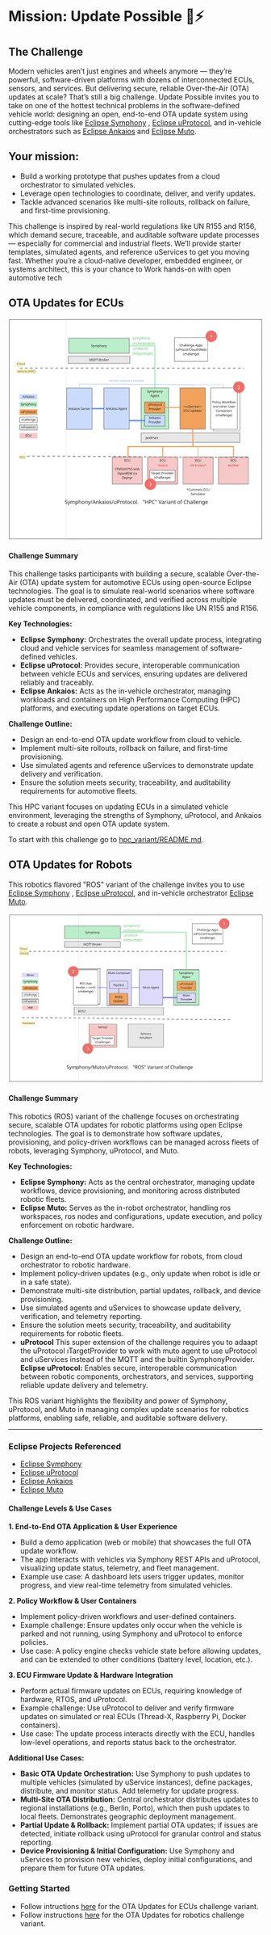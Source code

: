 # Mission: Update Possible 🚗⚡

## The Challenge
Modern vehicles aren’t just engines and wheels anymore — they’re powerful, software-driven platforms with dozens of interconnected ECUs, sensors, and services. But delivering secure, reliable Over-the-Air (OTA) updates at scale? That’s still a big challenge. Update Possible invites you to take on one of the hottest technical problems in the software-defined vehicle world: designing an open, end-to-end OTA update system using cutting-edge tools like [Eclipse Symphony](https://github.com/eclipse-symphony/symphony)
, [Eclipse uProtocol](https://uprotocol.org/), and in-vehicle orchestrators such as [Eclipse Ankaios](https://eclipse-ankaios.github.io/ankaios/0.6/) and [Eclipse Muto](https://github.com/eclipse-muto).

## Your mission:
* Build a working prototype that pushes updates from a cloud orchestrator to simulated vehicles.
* Leverage open technologies to coordinate, deliver, and verify updates.
* Tackle advanced scenarios like multi-site rollouts, rollback on failure, and first-time provisioning.

This challenge is inspired by real-world regulations like UN R155 and R156, which demand secure, traceable, and auditable software update processes — especially for commercial and industrial fleets.
We’ll provide starter templates, simulated agents, and reference uServices to get you moving fast. Whether you’re a cloud-native developer, embedded engineer, or systems architect, this is your chance to
Work hands-on with open automotive tech

## OTA Updates for ECUs

![HPC Challenge](assets/hpc-challenge.png)

#### Challenge Summary
This challenge tasks participants with building a secure, scalable Over-the-Air (OTA) update system for automotive ECUs using open-source Eclipse technologies. The goal is to simulate real-world scenarios where software updates must be delivered, coordinated, and verified across multiple vehicle components, in compliance with regulations like UN R155 and R156.

**Key Technologies:**
- **Eclipse Symphony:** Orchestrates the overall update process, integrating cloud and vehicle services for seamless management of software-defined vehicles.
- **Eclipse uProtocol:** Provides secure, interoperable communication between vehicle ECUs and services, ensuring updates are delivered reliably and traceably.
- **Eclipse Ankaios:** Acts as the in-vehicle orchestrator, managing workloads and containers on High Performance Computing (HPC) platforms, and executing update operations on target ECUs.

**Challenge Outline:**
- Design an end-to-end OTA update workflow from cloud to vehicle.
- Implement multi-site rollouts, rollback on failure, and first-time provisioning.
- Use simulated agents and reference uServices to demonstrate update delivery and verification.
- Ensure the solution meets security, traceability, and auditability requirements for automotive fleets.

This HPC variant focuses on updating ECUs in a simulated vehicle environment, leveraging the strengths of Symphony, uProtocol, and Ankaios to create a robust and open OTA update system.

To start with this challenge go to [hpc_variant/README.md](./hpc_variant/README.md).

## OTA Updates for Robots

This robotics flavored "ROS" variant of the challenge invites you to use [Eclipse Symphony](https://github.com/eclipse-symphony/symphony)
, [Eclipse uProtocol](https://uprotocol.org/), and in-vehicle orchestrator [Eclipse Muto](https://github.com/eclipse-muto).  

![HPC Challenge](assets/ros-challenge.png)

#### Challenge Summary
This robotics (ROS) variant of the challenge focuses on orchestrating secure, scalable OTA updates for robotic platforms using open Eclipse technologies. The goal is to demonstrate how software updates, provisioning, and policy-driven workflows can be managed across fleets of robots, leveraging Symphony, uProtocol, and Muto.

**Key Technologies:**
- **Eclipse Symphony:** Acts as the central orchestrator, managing update workflows, device provisioning, and monitoring across distributed robotic fleets.
- **Eclipse Muto:** Serves as the in-robot orchestrator, handling ros workspaces, ros nodes and configurations, update execution, and policy enforcement on robotic hardware.

**Challenge Outline:**
- Design an end-to-end OTA update workflow for robots, from cloud orchestrator to robotic hardware.
- Implement policy-driven updates (e.g., only update when robot is idle or in a safe state).
- Demonstrate multi-site distribution, partial updates, rollback, and device provisioning.
- Use simulated agents and uServices to showcase update delivery, verification, and telemetry reporting.
- Ensure the solution meets security, traceability, and auditability requirements for robotic fleets.
- **uProtocol** This super extension of the challenge requires you to adaapt the uProtocol ıTargetProvider to work with muto agent to use uProtocol and uServices instead of the MQTT and the builtin SymphonyProvider. **Eclipse uProtocol:** Enables secure, interoperable communication between robotic components, orchestrators, and services, supporting reliable update delivery and telemetry.

This ROS variant highlights the flexibility and power of Symphony, uProtocol, and Muto in managing complex update scenarios for robotics platforms, enabling safe, reliable, and auditable software delivery.




---
### Eclipse Projects Referenced
- [Eclipse Symphony](https://github.com/eclipse-symphony/symphony)
- [Eclipse uProtocol](https://uprotocol.org/)
- [Eclipse Ankaios](https://eclipse-ankaios.github.io/ankaios/)
- [Eclipse Muto](https://github.com/eclipse-muto)

#### Challenge Levels & Use Cases

**1. End-to-End OTA Application & User Experience**
- Build a demo application (web or mobile) that showcases the full OTA update workflow.
- The app interacts with vehicles via Symphony REST APIs and uProtocol, visualizing update status, telemetry, and fleet management.
- Example use case: A dashboard lets users trigger updates, monitor progress, and view real-time telemetry from simulated vehicles.

**2. Policy Workflow & User Containers**
- Implement policy-driven workflows and user-defined containers.
- Example challenge: Ensure updates only occur when the vehicle is parked and not running, using Symphony and uProtocol to enforce policies.
- Use case: A policy engine checks vehicle state before allowing updates, and can be extended to other conditions (battery level, location, etc.).

**3. ECU Firmware Update & Hardware Integration**
- Perform actual firmware updates on ECUs, requiring knowledge of hardware, RTOS, and uProtocol.
- Example challenge: Use uProtocol to deliver and verify firmware updates on simulated or real ECUs (Thread-X, Raspberry Pi, Docker containers).
- Use case: The update process interacts directly with the ECU, handles low-level operations, and reports status back to the orchestrator.

**Additional Use Cases:**
- **Basic OTA Update Orchestration:** Use Symphony to push updates to multiple vehicles (simulated by uService instances), define packages, distribute, and monitor status. Add telemetry for update progress.
- **Multi-Site OTA Distribution:** Central orchestrator distributes updates to regional installations (e.g., Berlin, Porto), which then push updates to local fleets. Demonstrates geographic deployment management.
- **Partial Update & Rollback:** Implement partial OTA updates; if issues are detected, initiate rollback using uProtocol for granular control and status reporting.
- **Device Provisioning & Initial Configuration:** Use Symphony and uServices to provision new vehicles, deploy initial configurations, and prepare them for future OTA updates.

### Getting Started

- Follow intructions [here](./hpc_variant/README.md) for the OTA Updates for ECUs challenge variant.
- Follow instructions [here](./ros_variant/muto.md) for the OTA Updates for robotics challenge variant.
